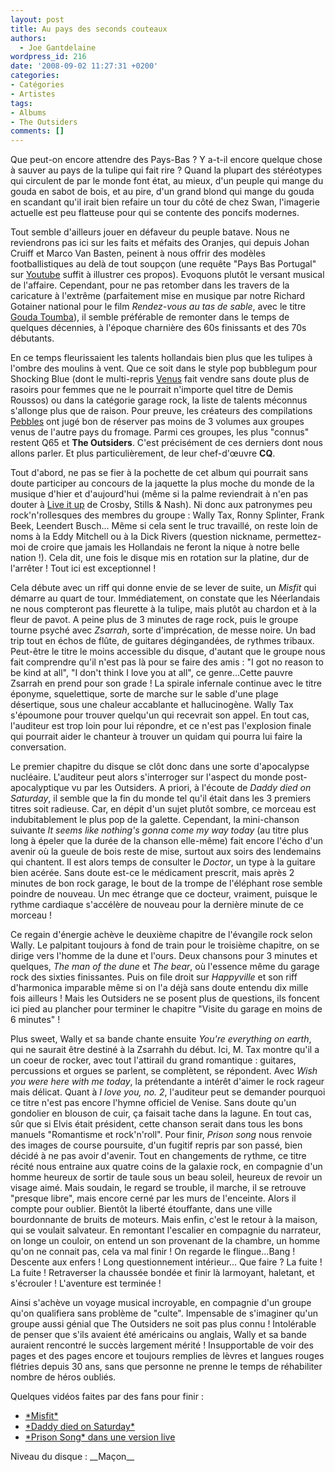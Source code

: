 ```yaml
---
layout: post
title: Au pays des seconds couteaux
authors:
  - Joe Gantdelaine
wordpress_id: 216
date: '2008-09-02 11:27:31 +0200'
categories:
- Catégories
- Artistes
tags:
- Albums
- The Outsiders
comments: []
---
```

Que peut-on encore attendre des Pays-Bas ? Y a-t-il encore quelque chose à sauver au pays de la tulipe qui fait rire ? Quand la plupart des stéréotypes qui circulent de par le monde font état, au mieux, d'un peuple qui mange du gouda en sabot de bois, et au pire, d'un grand blond qui mange du gouda en scandant qu'il irait bien refaire un tour du côté de chez Swan, l'imagerie actuelle est peu flatteuse pour qui se contente des poncifs modernes.

Tout semble d'ailleurs jouer en défaveur du peuple batave. Nous ne reviendrons pas ici sur les faits et méfaits des Oranjes, qui depuis Johan Cruiff et Marco Van Basten, peinent à nous offrir des modèles footballistiques au delà de tout soupçon (une requête "Pays Bas Portugal" sur <a href="http://fr.youtube.com/watch?v=5h-sqN1Gm5I">Youtube</a> suffit à illustrer ces propos). Evoquons plutôt le versant musical de l'affaire. Cependant, pour ne pas retomber dans les travers de la caricature à l'extrême (parfaitement mise en musique par notre Richard Gotainer national pour le film *Rendez-vous au tas de sable*, avec le titre <a href="http://www.deezer.com/track/874717">Gouda Toumba</a>), il semble préférable de remonter dans le temps de quelques décennies, à l'époque charnière des 60s finissants et des 70s débutants.

En ce temps fleurissaient les talents hollandais bien plus que les tulipes à l'ombre des moulins à vent. Que ce soit dans le style pop bubblegum pour Shocking Blue (dont le multi-repris <a href="http://www.deezer.com/track/100939">Venus</a> fait vendre sans doute plus de rasoirs pour femmes que ne le pourrait n'importe quel titre de Demis Roussos) ou dans la catégorie garage rock, la liste de talents méconnus s'allonge plus que de raison. Pour preuve, les créateurs des compilations <a href="http://en.wikipedia.org/wiki/Pebbles_series">Pebbles</a> ont jugé bon de réserver pas moins de 3 volumes aux groupes venus de l'autre pays du fromage. Parmi ces groupes, les plus "connus" restent Q65 et __The Outsiders__. C'est précisément de ces derniers dont nous allons parler. Et plus particulièrement, de leur chef-d'œuvre __CQ__.

Tout d'abord, ne pas se fier à la pochette de cet album qui pourrait sans doute participer au concours de la jaquette la plus moche du monde de la musique d'hier et d'aujourd'hui (même si la palme reviendrait à n'en pas douter à <a href="http://en.wikipedia.org/wiki/Image:Liveitup.jpg">Live it up</a> de Crosby, Stills & Nash). Ni donc aux patronymes peu rock'n'rollesques des membres du groupe : Wally Tax, Ronny Splinter, Frank Beek, Leendert Busch... Même si cela sent le truc travaillé, on reste loin de noms à la Eddy Mitchell ou à la Dick Rivers (question nickname, permettez-moi de croire que jamais les Hollandais ne feront la nique à notre belle nation !). Cela dit, une fois le disque mis en rotation sur la platine, dur de l'arrêter ! Tout ici est exceptionnel !

Cela débute avec un riff qui donne envie de se lever de suite, un *Misfit* qui démarre au quart de tour. Immédiatement, on constate que les Néerlandais ne nous compteront pas fleurette à la tulipe, mais plutôt au chardon et à la fleur de pavot. A peine plus de 3 minutes de rage rock, puis le groupe tourne psyché avec *Zsarrah*, sorte d'imprécation, de messe noire. Un bad trip tout en échos de flûte, de guitares dégingandées, de rythmes tribaux. Peut-être le titre le moins accessible du disque, d'autant que le groupe nous fait comprendre qu'il n'est pas là pour se faire des amis : "I got no reason to be kind at all", "I don't think I love you at all", ce genre...Cette pauvre Zsarrah en prend pour son grade ! La spirale infernale continue avec le titre éponyme, squelettique, sorte de marche sur le sable d'une plage désertique, sous une chaleur accablante et hallucinogène. Wally Tax s'époumone pour trouver quelqu'un qui recevrait son appel. En tout cas, l'auditeur est trop loin pour lui répondre, et ce n'est pas l'explosion finale qui pourrait aider le chanteur à trouver un quidam qui pourra lui faire la conversation.

Le premier chapitre du disque se clôt donc dans une sorte d'apocalypse nucléaire. L'auditeur peut alors s'interroger sur l'aspect du monde post-apocalyptique vu par les Outsiders. A priori, à l'écoute de *Daddy died on Saturday*, il semble que la fin du monde tel qu'il était dans les 3 premiers titres soit radieuse. Car, en dépit d'un sujet plutôt sombre, ce morceau est indubitablement le plus pop de la galette. Cependant, la mini-chanson suivante *It seems like nothing's gonna come my way today* (au titre plus long à épeler que la durée de la chanson elle-même) fait encore l'écho d'un avenir où la gueule de bois reste de mise, surtout aux soirs des lendemains qui chantent. Il est alors temps de consulter le *Doctor*, un type à la guitare bien acérée. Sans doute est-ce le médicament prescrit, mais après 2 minutes de bon rock garage, le bout de la trompe de l'éléphant rose semble poindre de nouveau. Un mec étrange que ce docteur, vraiment, puisque le rythme cardiaque s'accélère de nouveau  pour la dernière minute de ce morceau !

Ce regain d'énergie achève le deuxième chapitre de l'évangile rock selon Wally. Le palpitant toujours à fond de train pour le troisième chapitre, on se dirige vers l'homme de la dune et l'ours. Deux chansons pour 3 minutes et quelques, *The man of the dune* et *The bear*, où l'essence même du garage rock des sixties finissantes. Puis on file droit sur *Happyville* et son riff d'harmonica imparable même si on l'a déjà sans doute entendu dix mille fois ailleurs ! Mais les Outsiders ne se posent plus de questions, ils foncent ici pied au plancher pour terminer le chapitre "Visite du garage en moins de 6 minutes" !

Plus sweet, Wally et sa bande chante ensuite *You're everything on earth*, qui ne saurait être destiné à la Zsarrahh du début. Ici, M. Tax montre qu'il a un coeur de rocker, avec tout l'attirail du grand romantique : guitares, percussions et orgues se parlent, se complètent, se répondent. Avec *Wish you were here with me today*, la prétendante a intérêt d'aimer le rock rageur mais délicat. Quant à *I love you, no. 2*, l'auditeur peut se demander pourquoi ce titre n'est pas encore l'hymne officiel de Venise. Sans doute qu'un gondolier en blouson de cuir, ça faisait tache dans la lagune. En tout cas, sûr que si Elvis était président, cette chanson serait dans tous les bons manuels "Romantisme et rock'n'roll". Pour finir, *Prison song* nous renvoie des images de course poursuite, d'un fugitif repris par son passé, bien décidé à ne pas avoir d'avenir. Tout en changements de rythme, ce titre récité nous entraine aux quatre coins de la galaxie rock, en compagnie d'un homme heureux de sortir de taule sous un beau soleil, heureux de revoir un visage aimé. Mais soudain, le regard se trouble, il marche, il se retrouve "presque libre", mais encore cerné par les murs de l'enceinte. Alors il compte pour oublier. Bientôt la liberté étouffante, dans une ville bourdonnante de bruits de moteurs. Mais enfin, c'est le retour à la maison, qui se voulait salvateur. En remontant l'escalier en compagnie du narrateur, on longe un couloir, on entend un son provenant de la chambre, un homme qu'on ne connait pas, cela va mal finir ! On regarde le flingue...Bang ! Descente aux enfers ! Long questionnement intérieur... Que faire ? La fuite ! La fuite ! Retraverser la chaussée bondée et finir là larmoyant, haletant, et s'écrouler ! L'aventure est terminée !

Ainsi s'achève un voyage musical incroyable, en compagnie d'un groupe qu'on qualifiera sans problème de "culte". Impensable de s'imaginer qu'un groupe aussi génial que The Outsiders ne soit pas plus connu ! Intolérable de penser que s'ils avaient été américains ou anglais, Wally et sa bande auraient rencontré le succès largement mérité ! Insupportable de voir des pages et des pages encore et toujours remplies de lèvres et langues rouges flétries depuis 30 ans, sans que personne ne prenne le temps de réhabiliter nombre de héros oubliés.

Quelques vidéos faites par des fans pour finir :

<ul>
	<li><a href="http://fr.youtube.com/watch?v=rgZpQPG6dvs">*Misfit*</a></li>
	<li><a href="http://fr.youtube.com/watch?v=2L0k-TAQ6Ak&feature=related">*Daddy died on Saturday*</a></li>
	<li><a href="http://fr.youtube.com/watch?v=x1xedf4ZMdk">*Prison Song* dans une version live</a></li>
</ul>
Niveau du disque : __Maçon__
